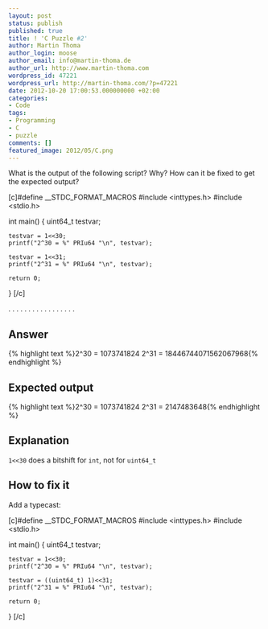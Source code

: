 ```yaml
---
layout: post
status: publish
published: true
title: ! 'C Puzzle #2'
author: Martin Thoma
author_login: moose
author_email: info@martin-thoma.de
author_url: http://www.martin-thoma.com
wordpress_id: 47221
wordpress_url: http://martin-thoma.com/?p=47221
date: 2012-10-20 17:00:53.000000000 +02:00
categories:
- Code
tags:
- Programming
- C
- puzzle
comments: []
featured_image: 2012/05/C.png
---
```

What is the output of the following script? Why? How can it be fixed to get the expected output?

[c]#define __STDC_FORMAT_MACROS
#include <inttypes.h>
#include <stdio.h>

int main() {
    uint64_t testvar;

    testvar = 1<<30;
    printf("2^30 = %" PRIu64 "\n", testvar);

    testvar = 1<<31;
    printf("2^31 = %" PRIu64 "\n", testvar);

    return 0;
}
[/c]

.
.
.
.
.
.
.
.
.
.
.
.
.
.
.
.
.

<h2>Answer</h2>
{% highlight text %}2^30 = 1073741824
2^31 = 18446744071562067968{% endhighlight %}

<h2>Expected output</h2>
{% highlight text %}2^30 = 1073741824
2^31 = 2147483648{% endhighlight %}

<h2>Explanation</h2>
<code>1<<30</code> does a bitshift for <code>int</code>, not for <code>uint64_t</code>

<h2>How to fix it</h2>
Add a typecast:

[c]#define __STDC_FORMAT_MACROS
#include <inttypes.h>
#include <stdio.h>

int main() {
    uint64_t testvar;

    testvar = 1<<30;
    printf("2^30 = %" PRIu64 "\n", testvar);

    testvar = ((uint64_t) 1)<<31;
    printf("2^31 = %" PRIu64 "\n", testvar);

    return 0;
}
[/c]
